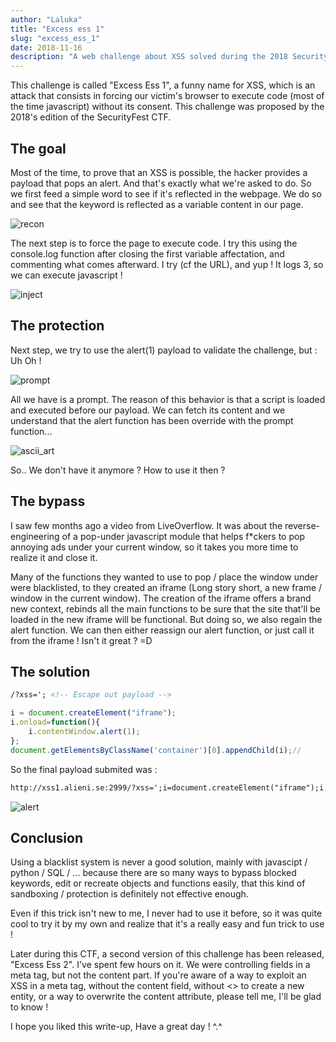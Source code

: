 ```yaml
---
author: "Laluka"
title: "Excess ess 1"
slug: "excess_ess_1"
date: 2018-11-16
description: "A web challenge about XSS solved during the 2018 SecurityFest CTF. It's all about finding a bypass in order to execute the 'removed' function alert."
---
```


This challenge is called "Excess Ess 1", a funny name for XSS, which is an attack that consists in forcing our victim's browser to execute code (most of the time javascript) without its consent. This challenge was proposed by the 2018's edition of the SecurityFest CTF.

## The goal
Most of the time, to prove that an XSS is possible, the hacker provides a payload that pops an alert. And that's exactly what we're asked to do. So we first feed a simple word to see if it's reflected in the webpage. We do so and see that the keyword is reflected as a variable content in our page.

<img class="img_full" src="/writeups/security_fest/recon.png" alt="recon" >

The next step is to force the page to execute code. I try this using the console.log function after closing the first variable affectation, and commenting what comes afterward. I try (cf the URL), and yup ! It logs 3, so we can execute javascript !

<img class="img_full" src="/writeups/security_fest/inject.png" alt="inject" >

## The protection
Next step, we try to use the alert(1) payload to validate the challenge, but : Uh Oh !

<img class="img_full" src="/writeups/security_fest/prompt.png" alt="prompt" >

All we have is a prompt. The reason of this behavior is that a script is loaded and executed before our payload. We can fetch its content and we understand that the alert function has been override with the prompt function...

<img class="img_full" src="/writeups/security_fest/ascii_art.png" alt="ascii_art" >

So.. We don't have it anymore ? How to use it then ?

## The bypass
I saw few months ago a video from LiveOverflow. It was about the reverse-engineering of a pop-under javascript module that helps f*ckers to pop annoying ads under your current window, so it takes you more time to realize it and close it.

Many of the functions they wanted to use to pop / place the window under were blacklisted, to they created an iframe (Long story short, a new frame / window in the current window). The creation of the iframe offers a brand new context, rebinds all the main functions to be sure that the site that'll be loaded in the new iframe will be functional. But doing so, we also regain the alert function. We can then either reassign our alert function, or just call it from the iframe ! Isn't it great ? =D

## The solution
```html
/?xss='; <!-- Escape out payload -->
```
```javascript
i = document.createElement("iframe");
i.onload=function(){
    i.contentWindow.alert(1);
};
document.getElementsByClassName('container')[0].appendChild(i);//
```

So the final payload submited was :
```html
http://xss1.alieni.se:2999/?xss=';i=document.createElement("iframe");i.onload=function(){i.contentWindow.alert(1);};document.getElementsByClassName('container')[0].appendChild(i);//
```

<img class="img_full" src="/writeups/security_fest/alert.png" alt="alert" >

## Conclusion
Using a blacklist system is never a good solution, mainly with javascipt / python / SQL / ... because there are so many ways to bypass blocked keywords, edit or recreate objects and functions easily, that this kind of sandboxing / protection is definitely not effective enough.

Even if this trick isn't new to me, I never had to use it before, so it was quite cool to try it by my own and realize that it's a really easy and fun trick to use !

Later during this CTF, a second version of this challenge has been released, "Excess Ess 2". I've spent few hours on it. We were controlling fields in a meta tag, but not the content part. If you're aware of a way to exploit an XSS in a meta tag, without the content field, without <> to create a new entity, or a way to overwrite the content attribute, please tell me, I'll be glad to know !

I hope you liked this write-up,
Have a great day ! ^.^
